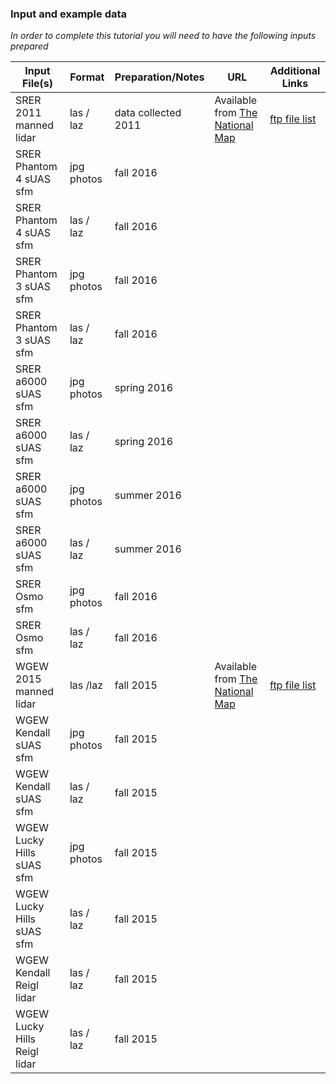 ### Input and example data

*In order to complete this tutorial you will need to have the following inputs prepared*

|Input File(s)|Format|Preparation/Notes|URL|Additional Links|
|-------------|------|-----------------|---|----------------|
|SRER 2011 manned lidar|las / laz| data collected 2011 | Available from [The National Map](https://viewer.nationalmap.gov/basic/)| [ftp file list](https://viewer.nationalmap.gov/basic/)|[ftp file list](https://github.com/tyson-swetnam/lidar_sfm_data_fusion/blob/master/srer_2011_lidar_ftp.txt) |
|SRER Phantom 4 sUAS sfm | jpg photos | fall 2016| |
|SRER Phantom 4 sUAS sfm | las / laz | fall 2016 | |
|SRER Phantom 3 sUAS sfm | jpg photos | fall 2016| |
|SRER Phantom 3 sUAS sfm | las / laz | fall 2016 | |
|SRER a6000 sUAS sfm | jpg photos | spring 2016| |
|SRER a6000 sUAS sfm | las / laz | spring 2016 | |
|SRER a6000 sUAS sfm | jpg photos | summer 2016| | 
|SRER a6000 sUAS sfm | las / laz | summer 2016 | |
|SRER Osmo sfm | jpg photos| fall 2016 | |
|SRER Osmo sfm | las / laz | fall 2016 | | 
|WGEW 2015 manned lidar| las /laz |fall 2015|Available from [The National Map](https://viewer.nationalmap.gov/basic/)|[ftp file list](https://github.com/tyson-swetnam/lidar_sfm_data_fusion/blob/master/wgew_2015_lidar_ftp.txt)
|WGEW Kendall sUAS sfm| jpg photos | fall 2015| |
|WGEW Kendall sUAS sfm| las / laz | fall 2015| |
|WGEW Lucky Hills sUAS sfm| jpg photos | fall 2015| |
|WGEW Lucky Hills sUAS sfm| las / laz | fall 2015| |
|WGEW Kendall Reigl lidar | las / laz | fall 2015| |
|WGEW Lucky Hills Reigl lidar| las / laz | fall 2015| |


